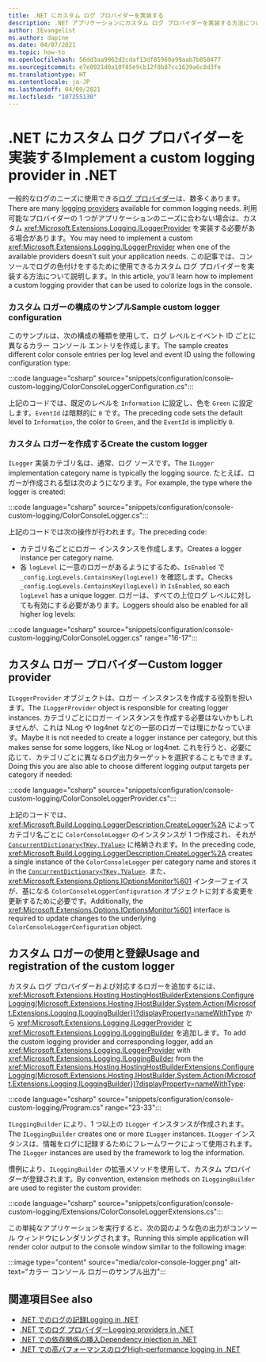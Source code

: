 ```yaml
---
title: .NET にカスタム ログ プロバイダーを実装する
description: .NET アプリケーションにカスタム ログ プロバイダーを実装する方法について説明します。
author: IEvangelist
ms.author: dapine
ms.date: 04/07/2021
ms.topic: how-to
ms.openlocfilehash: 56dd3aa9962d2cdaf13df85960a99aab7b050477
ms.sourcegitcommit: e7e0921d0a10f85e9cb12f8b87cc1639a6c8d3fe
ms.translationtype: HT
ms.contentlocale: ja-JP
ms.lasthandoff: 04/09/2021
ms.locfileid: "107255130"
---
```

# <a name="implement-a-custom-logging-provider-in-net"></a><span data-ttu-id="0cfbe-103">.NET にカスタム ログ プロバイダーを実装する</span><span class="sxs-lookup"><span data-stu-id="0cfbe-103">Implement a custom logging provider in .NET</span></span>

<span data-ttu-id="0cfbe-104">一般的なログのニーズに使用できる[ログ プロバイダー](logging-providers.md)は、数多くあります。</span><span class="sxs-lookup"><span data-stu-id="0cfbe-104">There are many [logging providers](logging-providers.md) available for common logging needs.</span></span> <span data-ttu-id="0cfbe-105">利用可能なプロバイダーの 1 つがアプリケーションのニーズに合わない場合は、カスタム <xref:Microsoft.Extensions.Logging.ILoggerProvider> を実装する必要がある場合があります。</span><span class="sxs-lookup"><span data-stu-id="0cfbe-105">You may need to implement a custom <xref:Microsoft.Extensions.Logging.ILoggerProvider> when one of the available providers doesn't suit your application needs.</span></span> <span data-ttu-id="0cfbe-106">この記事では、コンソールでログの色付けをするために使用できるカスタム ログ プロバイダーを実装する方法について説明します。</span><span class="sxs-lookup"><span data-stu-id="0cfbe-106">In this article, you'll learn how to implement a custom logging provider that can be used to colorize logs in the console.</span></span>

### <a name="sample-custom-logger-configuration"></a><span data-ttu-id="0cfbe-107">カスタム ロガーの構成のサンプル</span><span class="sxs-lookup"><span data-stu-id="0cfbe-107">Sample custom logger configuration</span></span>

<span data-ttu-id="0cfbe-108">このサンプルは、次の構成の種類を使用して、ログ レベルとイベント ID ごとに異なるカラー コンソール エントリを作成します。</span><span class="sxs-lookup"><span data-stu-id="0cfbe-108">The sample creates different color console entries per log level and event ID using the following configuration type:</span></span>

:::code language="csharp" source="snippets/configuration/console-custom-logging/ColorConsoleLoggerConfiguration.cs":::

<span data-ttu-id="0cfbe-109">上記のコードでは、既定のレベルを `Information` に設定し、色を `Green` に設定します。`EventId` は暗黙的に `0` です。</span><span class="sxs-lookup"><span data-stu-id="0cfbe-109">The preceding code sets the default level to `Information`, the color to `Green`, and the `EventId` is implicitly `0`.</span></span>

### <a name="create-the-custom-logger"></a><span data-ttu-id="0cfbe-110">カスタム ロガーを作成する</span><span class="sxs-lookup"><span data-stu-id="0cfbe-110">Create the custom logger</span></span>

<span data-ttu-id="0cfbe-111">`ILogger` 実装カテゴリ名は、通常、ログ ソースです。</span><span class="sxs-lookup"><span data-stu-id="0cfbe-111">The `ILogger` implementation category name is typically the logging source.</span></span> <span data-ttu-id="0cfbe-112">たとえば、ロガーが作成される型は次のようになります。</span><span class="sxs-lookup"><span data-stu-id="0cfbe-112">For example, the type where the logger is created:</span></span>

:::code language="csharp" source="snippets/configuration/console-custom-logging/ColorConsoleLogger.cs":::

<span data-ttu-id="0cfbe-113">上記のコードでは次の操作が行われます。</span><span class="sxs-lookup"><span data-stu-id="0cfbe-113">The preceding code:</span></span>

- <span data-ttu-id="0cfbe-114">カテゴリ名ごとにロガー インスタンスを作成します。</span><span class="sxs-lookup"><span data-stu-id="0cfbe-114">Creates a logger instance per category name.</span></span>
- <span data-ttu-id="0cfbe-115">各 `logLevel` に一意のロガーがあるようにするため、`IsEnabled` で `_config.LogLevels.ContainsKey(logLevel)` を確認します。</span><span class="sxs-lookup"><span data-stu-id="0cfbe-115">Checks `_config.LogLevels.ContainsKey(logLevel)` in `IsEnabled`, so each `logLevel` has a unique logger.</span></span> <span data-ttu-id="0cfbe-116">ロガーは、すべての上位ログ レベルに対しても有効にする必要があります。</span><span class="sxs-lookup"><span data-stu-id="0cfbe-116">Loggers should also be enabled for all higher log levels:</span></span>

:::code language="csharp" source="snippets/configuration/console-custom-logging/ColorConsoleLogger.cs" range="16-17":::

## <a name="custom-logger-provider"></a><span data-ttu-id="0cfbe-117">カスタム ロガー プロバイダー</span><span class="sxs-lookup"><span data-stu-id="0cfbe-117">Custom logger provider</span></span>

<span data-ttu-id="0cfbe-118">`ILoggerProvider` オブジェクトは、ロガー インスタンスを作成する役割を担います。</span><span class="sxs-lookup"><span data-stu-id="0cfbe-118">The `ILoggerProvider` object is responsible for creating logger instances.</span></span> <span data-ttu-id="0cfbe-119">カテゴリごとにロガー インスタンスを作成する必要はないかもしれませんが、これは NLog や log4net などの一部のロガーでは理にかなっています。</span><span class="sxs-lookup"><span data-stu-id="0cfbe-119">Maybe it is not needed to create a logger instance per category, but this makes sense for some loggers, like NLog or log4net.</span></span> <span data-ttu-id="0cfbe-120">これを行うと、必要に応じて、カテゴリごとに異なるログ出力ターゲットを選択することもできます。</span><span class="sxs-lookup"><span data-stu-id="0cfbe-120">Doing this you are also able to choose different logging output targets per category if needed:</span></span>

:::code language="csharp" source="snippets/configuration/console-custom-logging/ColorConsoleLoggerProvider.cs":::

<span data-ttu-id="0cfbe-121">上記のコードでは、<xref:Microsoft.Build.Logging.LoggerDescription.CreateLogger%2A> によってカテゴリ名ごとに `ColorConsoleLogger` のインスタンスが 1 つ作成され、それが [`ConcurrentDictionary<TKey,TValue>`](/dotnet/api/system.collections.concurrent.concurrentdictionary-2) に格納されます。</span><span class="sxs-lookup"><span data-stu-id="0cfbe-121">In the preceding code, <xref:Microsoft.Build.Logging.LoggerDescription.CreateLogger%2A> creates a single instance of the `ColorConsoleLogger` per category name and stores it in the [`ConcurrentDictionary<TKey,TValue>`](/dotnet/api/system.collections.concurrent.concurrentdictionary-2).</span></span> <span data-ttu-id="0cfbe-122">また、<xref:Microsoft.Extensions.Options.IOptionsMonitor%601> インターフェイスが、基になる `ColorConsoleLoggerConfiguration` オブジェクトに対する変更を更新するために必要です。</span><span class="sxs-lookup"><span data-stu-id="0cfbe-122">Additionally, the <xref:Microsoft.Extensions.Options.IOptionsMonitor%601> interface is required to update changes to the underlying `ColorConsoleLoggerConfiguration` object.</span></span>

## <a name="usage-and-registration-of-the-custom-logger"></a><span data-ttu-id="0cfbe-123">カスタム ロガーの使用と登録</span><span class="sxs-lookup"><span data-stu-id="0cfbe-123">Usage and registration of the custom logger</span></span>

<span data-ttu-id="0cfbe-124">カスタム ログ プロバイダーおよび対応するロガーを追加するには、<xref:Microsoft.Extensions.Hosting.HostingHostBuilderExtensions.ConfigureLogging(Microsoft.Extensions.Hosting.IHostBuilder,System.Action{Microsoft.Extensions.Logging.ILoggingBuilder})?displayProperty=nameWithType> から <xref:Microsoft.Extensions.Logging.ILoggerProvider> と <xref:Microsoft.Extensions.Logging.ILoggingBuilder> を追加します。</span><span class="sxs-lookup"><span data-stu-id="0cfbe-124">To add the custom logging provider and corresponding logger, add an <xref:Microsoft.Extensions.Logging.ILoggerProvider> with <xref:Microsoft.Extensions.Logging.ILoggingBuilder> from the <xref:Microsoft.Extensions.Hosting.HostingHostBuilderExtensions.ConfigureLogging(Microsoft.Extensions.Hosting.IHostBuilder,System.Action{Microsoft.Extensions.Logging.ILoggingBuilder})?displayProperty=nameWithType>:</span></span>

:::code language="csharp" source="snippets/configuration/console-custom-logging/Program.cs" range="23-33":::

<span data-ttu-id="0cfbe-125">`ILoggingBuilder` により、1 つ以上の `ILogger` インスタンスが作成されます。</span><span class="sxs-lookup"><span data-stu-id="0cfbe-125">The `ILoggingBuilder` creates one or more `ILogger` instances.</span></span> <span data-ttu-id="0cfbe-126">`ILogger` インスタンスは、情報をログに記録するためにフレームワークによって使用されます。</span><span class="sxs-lookup"><span data-stu-id="0cfbe-126">The `ILogger` instances are used by the framework to log the information.</span></span>

<span data-ttu-id="0cfbe-127">慣例により、`ILoggingBuilder` の拡張メソッドを使用して、カスタム プロバイダーが登録されます。</span><span class="sxs-lookup"><span data-stu-id="0cfbe-127">By convention, extension methods on `ILoggingBuilder` are used to register the custom provider:</span></span>

:::code language="csharp" source="snippets/configuration/console-custom-logging/Extensions/ColorConsoleLoggerExtensions.cs":::

<span data-ttu-id="0cfbe-128">この単純なアプリケーションを実行すると、次の図のような色の出力がコンソール ウィンドウにレンダリングされます。</span><span class="sxs-lookup"><span data-stu-id="0cfbe-128">Running this simple application will render color output to the console window similar to the following image:</span></span>

:::image type="content" source="media/color-console-logger.png" alt-text="カラー コンソール ロガーのサンプル出力":::

## <a name="see-also"></a><span data-ttu-id="0cfbe-130">関連項目</span><span class="sxs-lookup"><span data-stu-id="0cfbe-130">See also</span></span>

- [<span data-ttu-id="0cfbe-131">.NET でのログの記録</span><span class="sxs-lookup"><span data-stu-id="0cfbe-131">Logging in .NET</span></span>](logging.md)
- [<span data-ttu-id="0cfbe-132">.NET でのログ プロバイダー</span><span class="sxs-lookup"><span data-stu-id="0cfbe-132">Logging providers in .NET</span></span>](logging-providers.md)
- [<span data-ttu-id="0cfbe-133">.NET での依存関係の挿入</span><span class="sxs-lookup"><span data-stu-id="0cfbe-133">Dependency injection in .NET</span></span>](dependency-injection.md)
- [<span data-ttu-id="0cfbe-134">.NET での高パフォーマンスのログ</span><span class="sxs-lookup"><span data-stu-id="0cfbe-134">High-performance logging in .NET</span></span>](high-performance-logging.md)
